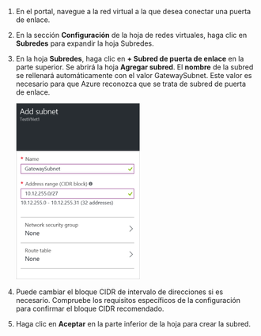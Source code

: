 1. En el portal, navegue a la red virtual a la que desea conectar una puerta de enlace.

2. En la sección **Configuración** de la hoja de redes virtuales, haga clic en **Subredes** para expandir la hoja Subredes.

3. En la hoja **Subredes**, haga clic en **+ Subred de puerta de enlace** en la parte superior. Se abrirá la hoja **Agregar subred**. El **nombre** de la subred se rellenará automáticamente con el valor GatewaySubnet. Este valor es necesario para que Azure reconozca que se trata de subred de puerta de enlace.

	![Adición de la subred de puerta de enlace](./media/vpn-gateway-add-gwsubnet-rm-portal-include/addgwsubnet250.png)

4. Puede cambiar el bloque CIDR de intervalo de direcciones si es necesario. Compruebe los requisitos específicos de la configuración para confirmar el bloque CIDR recomendado.

5. Haga clic en **Aceptar** en la parte inferior de la hoja para crear la subred.

<!---HONumber=AcomDC_0810_2016-->